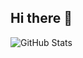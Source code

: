 ## Hi there 👋

![GitHub Stats](https://streak-stats.demolab.com?user=orchardpark&theme=default&hide_border=true)
